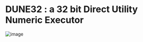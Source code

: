 # DUNE32 : a 32 bit Direct Utility Numeric Executor
![image](https://github.com/user-attachments/assets/e535ffde-377d-4d18-a92f-8806c8917082)
